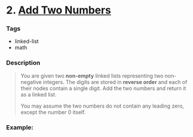 # 2. [Add Two Numbers](https://leetcode.com/problems/add-two-numbers/description/)

### Tags

- linked-list
- math

### Description

> You are given two **non-empty** linked lists representing two non-negative integers. The digits are stored in **reverse order** and each of their nodes contain a single digit. Add the two numbers and return it as a linked list.
>
> You may assume the two numbers do not contain any leading zero, except the number 0 itself.

### Example: